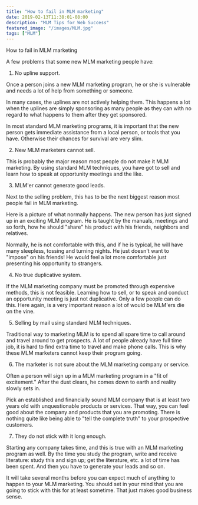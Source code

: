 ```yaml
---
title: "How to fail in MLM marketing"
date: 2019-02-13T11:38:01-08:00
description: "MLM Tips for Web Success"
featured_image: "/images/MLM.jpg"
tags: ["MLM"]
---
```


How to fail in MLM marketing


A few problems that some new MLM marketing people have: 

1. No upline support.

Once a person joins a new MLM marketing program, he or she is vulnerable and needs a lot of help from something or someone. 

In many cases, the uplines are not actively helping them. This happens a lot when the uplines are simply sponsoring as many people as they can with no regard to what happens to them after they get sponsored. 

In most standard MLM marketing programs, it is important that the new person gets immediate assistance from a local person, or tools that you have. Otherwise their chances for survival are very slim.

2. New MLM marketers cannot sell.

This is probably the major reason most people do not make it MLM marketing. By using standard MLM techniques, you have got to sell and learn how to speak at opportunity meetings and the like.

3. MLM'er cannot generate good leads.

Next to the selling problem, this has to be the next biggest reason most people fail in MLM marketing. 

Here is a picture of what normally happens. The new person has just signed up in an exciting MLM program. He is taught by the manuals, meetings and so forth, how he should "share" his product with his friends, neighbors and relatives. 

Normally, he is not comfortable with this, and if he is typical, he will have many sleepless, tossing and turning nights. He just doesn't want to "impose" on his friends! He would feel a lot more comfortable just presenting his opportunity to strangers.

4. No true duplicative system. 

If the MLM marketing company must be promoted through expensive methods, this is not feasible. 
Learning how to sell, or to speak and conduct an opportunity meeting is just not duplicative. Only a few people can do this. Here again, is a very important reason a lot of would be MLM'ers die on the vine. 

5. Selling by mail using standard MLM techniques.

Traditional way to marketing MLM is to spend all spare time to call around and travel around to get prospects. A lot of people already have full time job, it is hard to find extra time to travel and make phone calls. This is why these MLM marketers cannot keep their program going.
  
6. The marketer is not sure about the MLM marketing company or service.

Often a person will sign up in a MLM marketing program in a "fit of excitement." After the dust clears, he comes down to earth and reality slowly sets in. 

Pick an established and financially sound MLM company that is at least two years old with unquestionable products or services. That way, you can feel good about the company and products that you are promoting. There is nothing quite like being able to "tell the complete truth" to your prospective customers. 

7. They do not stick with it long enough.
 
Starting any company takes time, and this is true with an MLM marketing program as well. 
By the time you study the program, write and receive literature: study this and sign up; get the literature, etc. a lot of time has been spent. And then you have to generate your leads and so on. 

It will take several months before you can expect much of anything to happen to your MLM marketing. You should set in your mind that you are going to stick with this for at least sometime. That just makes good business sense. 

